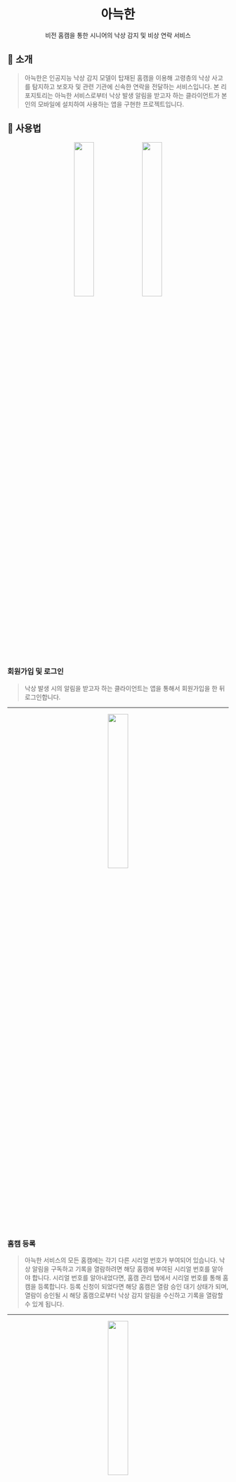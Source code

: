 <div align=center>
  <h1>아늑한</h1>
  <p>비전 홈캠을 통한 시니어의 낙상 감지 및 비상 연락 서비스</p>
</div>

<h2>🍎 소개</h2>
<div>
  <blockquote>아늑한은 인공지능 낙상 감지 모델이 탑재된 홈캠을 이용해 고령층의 낙상 사고를 탐지하고 보호자 및 관련 기관에 신속한 연락을 전달하는 서비스입니다. 본 리포지토리는 아늑한 서비스로부터 낙상 발생 알림을 받고자 하는 클라이언트가 본인의 모바일에 설치하여 사용하는 앱을 구현한 프로젝트입니다.</blockquote>
</div>

<h2>🍇 사용법</h2>
<div align=center>
  <img src="https://github.com/user-attachments/assets/3582f7dd-51d3-4404-8e6b-feba24a4a823" width=30% />
  <img src="https://github.com/user-attachments/assets/f490a52c-2d0c-4613-baa0-e346bb4f6f0a" width=30% />
</div>
<h3>회원가입 및 로그인</h3>
<blockquote>낙상 발생 시의 알림을 받고자 하는 클라이언트는 앱을 통해서 회원가입을 한 뒤 로그인합니다.</blockquote>

<hr/>

<div align=center>
  <img src="https://github.com/user-attachments/assets/4c080ca6-99bd-468f-8711-4539811f909e" width=30% />
</div>
<h3>홈캠 등록</h3>
<blockquote>아늑한 서비스의 모든 홈캠에는 각기 다른 시리얼 번호가 부여되어 있습니다. 낙상 알림을 구독하고 기록을 열람하려면 해당 홈캠에 부여된 시리얼 번호를 알아야 합니다. 시리얼 번호를 알아내었다면, 홈캠 관리 탭에서 시리얼 번호를 통해 홈캠을 등록합니다. 등록 신청이 되었다면 해당 홈캠은 열람 승인 대기 상태가 되며, 열람이 승인될 시 해당 홈캠으로부터 낙상 감지 알림을 수신하고 기록을 열람할 수 있게 됩니다.</blockquote>

<hr/>

<div align=center>
  <img src="https://github.com/user-attachments/assets/6ba4d380-bb88-476b-9605-e234d50ddc2e" width=30% />
</div>
<h3>낙상 발생 시 알림과 SMS 수신</h3>
<blockquote>낙상이 발생하면 SMS와 푸시 알림 등 미리 설정한 방법으로 즉시 연락을 받습니다.</blockquote>

<hr/>

<div align=center>
  <img src="https://github.com/user-attachments/assets/dcbf6696-ce73-4b28-8b87-2cb876e25fbb" width=30% />
  <img src="https://github.com/user-attachments/assets/7180aa8e-f1a7-4f42-a3d6-93edf2b58efc" width=30% />
</div>
<h3>낙상 기록과 영상 열람</h3>
<blockquote>낙상이 발생한 시각과 해당 낙상이 담긴 영상을 열람하여 정확한 상황을 파악할 수 있습니다. 이를 통해서 사용자는 해당 낙상 상황이 얼마나 심각한지를 판단할 수 있으며, 구조대 신고 등의 조치를 취할 수 있습니다. 또한 이 영상 기록은 낙상 발생의 근거 자료가 될 수 있습니다.</blockquote>

<h2>🥝 기여자</h2>
<div align=center>
  <table>
    <tr>
      <td colspan=3 align=center>AI 파트</td>
      <td colspan=2 align=center>Service 파트</td>
    </tr>
    <tr>
      <td align=center>공세민</td>
      <td align=center>기다슬</td>
      <td align=center>박보현</td>
      <td align=center>조윤식</td>
      <td align=center>최석운</td>
    </tr>
    <tr>
      <td align=center>
        <a href="https://github.com/SeMinKong"><img src="https://avatars.githubusercontent.com/u/154436207?v=4" width="100px"/></a>
      </td>
      <td align=center>
        <a href="https://github.com/gidaseul"><img src="https://avatars.githubusercontent.com/u/61573303?v=4" width="100px"/></a>
      </td>
      <td align=center>
        <a href="https://github.com/HIROKIPark"><img src="https://avatars.githubusercontent.com/u/99084610?v=4" width="100px"/></a>
      </td>
      <td align=center>
        <a href="https://github.com/CHOYUNSIG"><img src="https://avatars.githubusercontent.com/u/61886049?v=4" width="100px"/></a>
      </td>
      <td align=center>
        <a href="https://github.com/choiseokun"><img src="https://avatars.githubusercontent.com/u/66260038?v=4" width="100px"/></a>
      </td>
    </tr>
  </table>
</div>
<blockquote>이 프로젝트는 숭실대학교 "캡스톤 디자인 종합설계" 수업의 일환으로서 제작되었습니다.</blockquote>
